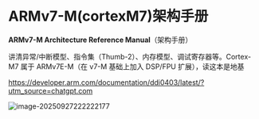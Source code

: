 # ARMv7-M(cortexM7)架构手册

**ARMv7-M Architecture Reference Manual**（架构手册）

讲清异常/中断模型、指令集（Thumb-2）、内存模型、调试寄存器等。Cortex-M7 属于 ARMv7E-M（在 v7-M 基础上加入 DSP/FPU 扩展），读这本是地基

https://developer.arm.com/documentation/ddi0403/latest/?utm_source=chatgpt.com

![image-20250927222222177](https://newbie-typora.oss-cn-shenzhen.aliyuncs.com/TyporaJPG/image-20250927222222177.png)